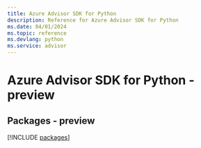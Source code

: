 ```yaml
---
title: Azure Advisor SDK for Python
description: Reference for Azure Advisor SDK for Python
ms.date: 04/01/2024
ms.topic: reference
ms.devlang: python
ms.service: advisor
---
```

# Azure Advisor SDK for Python - preview
## Packages - preview
[!INCLUDE [packages](advisor-index.md)]